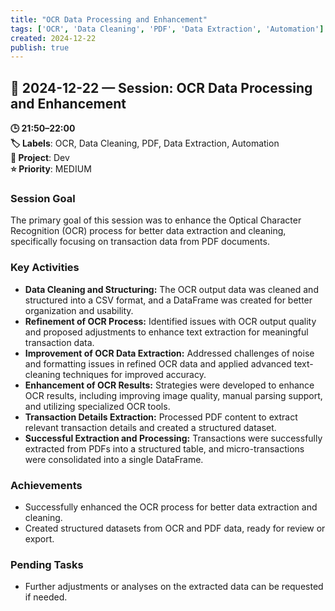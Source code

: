 ```yaml
---
title: "OCR Data Processing and Enhancement"
tags: ['OCR', 'Data Cleaning', 'PDF', 'Data Extraction', 'Automation']
created: 2024-12-22
publish: true
---
```


## 📅 2024-12-22 — Session: OCR Data Processing and Enhancement

**🕒 21:50–22:00**  
**🏷️ Labels**: OCR, Data Cleaning, PDF, Data Extraction, Automation  
**📂 Project**: Dev  
**⭐ Priority**: MEDIUM  


### Session Goal
The primary goal of this session was to enhance the Optical Character Recognition (OCR) process for better data extraction and cleaning, specifically focusing on transaction data from PDF documents.

### Key Activities
- **Data Cleaning and Structuring:** The OCR output data was cleaned and structured into a CSV format, and a DataFrame was created for better organization and usability.
- **Refinement of OCR Process:** Identified issues with OCR output quality and proposed adjustments to enhance text extraction for meaningful transaction data.
- **Improvement of OCR Data Extraction:** Addressed challenges of noise and formatting issues in refined OCR data and applied advanced text-cleaning techniques for improved accuracy.
- **Enhancement of OCR Results:** Strategies were developed to enhance OCR results, including improving image quality, manual parsing support, and utilizing specialized OCR tools.
- **Transaction Details Extraction:** Processed PDF content to extract relevant transaction details and created a structured dataset.
- **Successful Extraction and Processing:** Transactions were successfully extracted from PDFs into a structured table, and micro-transactions were consolidated into a single DataFrame.

### Achievements
- Successfully enhanced the OCR process for better data extraction and cleaning.
- Created structured datasets from OCR and PDF data, ready for review or export.

### Pending Tasks
- Further adjustments or analyses on the extracted data can be requested if needed.
